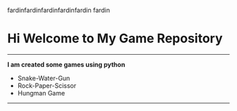fardinfardinfardinfardinfardin
fardin
# Hi Welcome to My Game Repository
***

**I am created some games using python**
- Snake-Water-Gun
- Rock-Paper-Scissor
- Hungman Game
---



